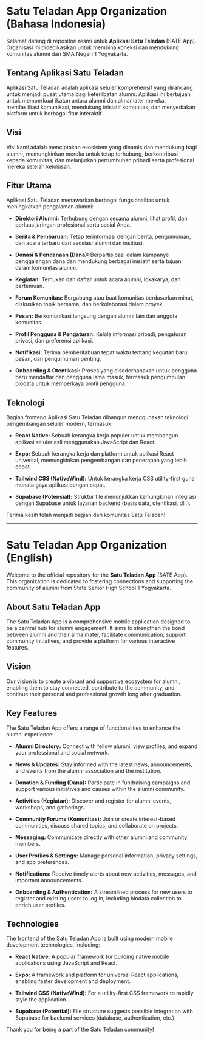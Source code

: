 # Satu Teladan App Organization (Bahasa Indonesia)



Selamat datang di repositori resmi untuk **Aplikasi Satu Teladan** (SATE App). Organisasi ini didedikasikan untuk membina koneksi dan mendukung komunitas alumni dari SMA Negeri 1 Yogyakarta.



## Tentang Aplikasi Satu Teladan



Aplikasi Satu Teladan adalah aplikasi seluler komprehensif yang dirancang untuk menjadi pusat utama bagi keterlibatan alumni. Aplikasi ini bertujuan untuk memperkuat ikatan antara alumni dan almamater mereka, memfasilitasi komunikasi, mendukung inisiatif komunitas, dan menyediakan platform untuk berbagai fitur interaktif.



## Visi



Visi kami adalah menciptakan ekosistem yang dinamis dan mendukung bagi alumni, memungkinkan mereka untuk tetap terhubung, berkontribusi kepada komunitas, dan melanjutkan pertumbuhan pribadi serta profesional mereka setelah kelulusan.



## Fitur Utama



Aplikasi Satu Teladan menawarkan berbagai fungsionalitas untuk meningkatkan pengalaman alumni:



* **Direktori Alumni:** Terhubung dengan sesama alumni, lihat profil, dan perluas jaringan profesional serta sosial Anda.

* **Berita & Pembaruan:** Tetap terinformasi dengan berita, pengumuman, dan acara terbaru dari asosiasi alumni dan institusi.

* **Donasi & Pendanaan (Dana):** Berpartisipasi dalam kampanye penggalangan dana dan mendukung berbagai inisiatif serta tujuan dalam komunitas alumni.

* **Kegiatan:** Temukan dan daftar untuk acara alumni, lokakarya, dan pertemuan.

* **Forum Komunitas:** Bergabung atau buat komunitas berdasarkan minat, diskusikan topik bersama, dan berkolaborasi dalam proyek.

* **Pesan:** Berkomunikasi langsung dengan alumni lain dan anggota komunitas.

* **Profil Pengguna & Pengaturan:** Kelola informasi pribadi, pengaturan privasi, dan preferensi aplikasi.

* **Notifikasi:** Terima pemberitahuan tepat waktu tentang kegiatan baru, pesan, dan pengumuman penting.

* **Onboarding & Otentikasi:** Proses yang disederhanakan untuk pengguna baru mendaftar dan pengguna lama masuk, termasuk pengumpulan biodata untuk memperkaya profil pengguna.



## Teknologi



Bagian frontend Aplikasi Satu Teladan dibangun menggunakan teknologi pengembangan seluler modern, termasuk:



* **React Native:** Sebuah kerangka kerja populer untuk membangun aplikasi seluler asli menggunakan JavaScript dan React.

* **Expo:** Sebuah kerangka kerja dan platform untuk aplikasi React universal, memungkinkan pengembangan dan penerapan yang lebih cepat.

* **Tailwind CSS (NativeWind):** Untuk kerangka kerja CSS utility-first guna menata gaya aplikasi dengan cepat.

* **Supabase (Potensial):** Struktur file menunjukkan kemungkinan integrasi dengan Supabase untuk layanan backend (basis data, otentikasi, dll.).



Terima kasih telah menjadi bagian dari komunitas Satu Teladan!



---



# Satu Teladan App Organization (English)



Welcome to the official repository for the **Satu Teladan App** (SATE App). This organization is dedicated to fostering connections and supporting the community of alumni from State Senior High School 1 Yogyakarta.



## About Satu Teladan App



The Satu Teladan App is a comprehensive mobile application designed to be a central hub for alumni engagement. It aims to strengthen the bond between alumni and their alma mater, facilitate communication, support community initiatives, and provide a platform for various interactive features.



## Vision



Our vision is to create a vibrant and supportive ecosystem for alumni, enabling them to stay connected, contribute to the community, and continue their personal and professional growth long after graduation.



## Key Features



The Satu Teladan App offers a range of functionalities to enhance the alumni experience:



* **Alumni Directory:** Connect with fellow alumni, view profiles, and expand your professional and social network.

* **News & Updates:** Stay informed with the latest news, announcements, and events from the alumni association and the institution.

* **Donation & Funding (Dana):** Participate in fundraising campaigns and support various initiatives and causes within the alumni community.

* **Activities (Kegiatan):** Discover and register for alumni events, workshops, and gatherings.

* **Community Forums (Komunitas):** Join or create interest-based communities, discuss shared topics, and collaborate on projects.

* **Messaging:** Communicate directly with other alumni and community members.

* **User Profiles & Settings:** Manage personal information, privacy settings, and app preferences.

* **Notifications:** Receive timely alerts about new activities, messages, and important announcements.

* **Onboarding & Authentication:** A streamlined process for new users to register and existing users to log in, including biodata collection to enrich user profiles.



## Technologies



The frontend of the Satu Teladan App is built using modern mobile development technologies, including:



* **React Native:** A popular framework for building native mobile applications using JavaScript and React.

* **Expo:** A framework and platform for universal React applications, enabling faster development and deployment.

* **Tailwind CSS (NativeWind):** For a utility-first CSS framework to rapidly style the application.

* **Supabase (Potential):** File structure suggests possible integration with Supabase for backend services (database, authentication, etc.).



Thank you for being a part of the Satu Teladan community!

